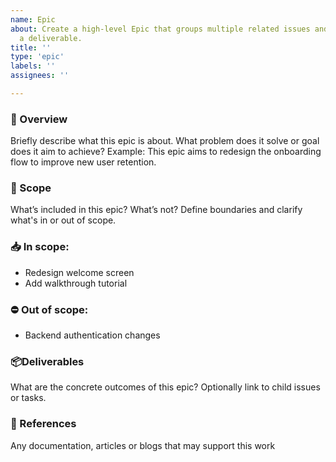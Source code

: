 ```yaml
---
name: Epic
about: Create a high-level Epic that groups multiple related issues and ends with
  a deliverable.
title: ''
type: 'epic'
labels: ''
assignees: ''

---
```


### 🚀 Overview
Briefly describe what this epic is about. What problem does it solve or goal does it aim to achieve?
Example: This epic aims to redesign the onboarding flow to improve new user retention.

### 🎯 Scope
What’s included in this epic? What’s not? Define boundaries and clarify what's in or out of scope.

### 📥 In scope:
- Redesign welcome screen
- Add walkthrough tutorial

### ⛔ Out of scope:
- Backend authentication changes

### 📦Deliverables
What are the concrete outcomes of this epic? Optionally link to child issues or tasks.

### 📰 References
Any documentation, articles or blogs that may support this work
